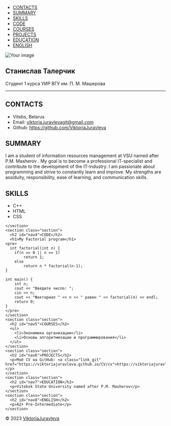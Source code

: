 <!DOCTYPE html>
<html lang="en">
<head>
    <meta charset="UTF-8">
    <meta http-equiv="X-UA-Compatible" content="IE=edge">
    <meta name="viewport" content="width=device-width, initial-scale=1.0">
    <link rel="preconnect" href="https://fonts.googleapis.com">
<link rel="preconnect" href="https://fonts.gstatic.com" crossorigin>
<link href="https://fonts.googleapis.com/css2?family=Josefin+Sans:wght@500&display=swap" rel="stylesheet">
    <link rel="stylesheet" href="./style.css">
    <title>Document</title>
</head>
<body>
  <nav class="navbar">
    <ul class="nav-links">
      <li><a class="nav1" href="#nav1">CONTACTS</a></li>
      <li><a class="nav2" href="#nav2">SUMMARY</a></li>
      <li><a class="nav3" href="#nav3">SKILLS</a></li>
      <li><a class="nav4" href="#nav4">CODE</a></li>
      <li><a class="nav4" href="#nav4">COURSES</a></li>
      <li><a class="nav5" href="#nav5">PROJECTS</a></li>
      <li><a class="nav6" href="#nav6">EDUCATION</a></li>
      <li><a class="nav7" href="#nav7">ENGLISH</a></li>
    </ul>
    <div class="burger">
      <div class="line1"></div>
      <div class="line2"></div>
      <div class="line3"></div>
    </div>
  </nav>

  <section class="info-section">
    <div class="info-img">
      <img src="./photo_2023-05-12_14-06-07.jpg" alt="Your image">
    </div>
    <div class="info-text">
      <h2>Станислав Талерчик</h2>
      <p>Студент 1 курса УИР ВГУ им. П. М. Машерова</p>
    </div>
  </section>
  
  
  <hr>
  <div class="section-container">
    <section class="section">
      <h2 id="nav1">CONTACTS</h2>
      <ul>
        <li>Vitebs, Belarus</li>
        <li>Email: <a href="mailto:viktoria.juravlevagit@gmail.com" class="link_git">viktoria.juravlevagit@gmail.com</a></li>
        <li>Github: <a href="https://github.com/ViktoriaJuravleva" class="link_git">https://github.com/ViktoriaJuravleva</a> </li>
      </ul>
    </section>
    <section class="section">
      <h2 id="nav2">SUMMARY</h2>
      <p>I am a student of information resources management at VSU named after P.M. Masherov . My goal is to become a professional IT-specialist and contribute to the development of the IT-industry. I am passionate about programming and strive to constantly learn and improve. My strengths are assiduity, responsibility, ease of learning, and communication skills.</p>
    </section>
    <section class="section">
      <h2 id="nav3">SKILLS</h2>
      <ul>
        <li>C++</li>
        <li>HTML</li>
        <li>CSS</li>
      </ul>
      
    </section>
    <section class="section">
      <h2 id="nav4">CODE</h2>
      <h1>My Factorial program</h1>
    <pre>
      int factorial(int n) {
        if(n == 0 || n == 1)
            return 1;
        else
            return n * factorial(n-1);
    }
    
    int main() {
        int n;
        cout << "Введите число: ";
        cin >> n;
        cout << "Факториал " << n << " равен " << factorial(n) << endl;
        return 0;
    }
    </pre>
    </section>
    <section class="section">
      <h2 id="nav5">COURSES</h2>
      <ul>
        <li>Экономика организации</li>
        <li>Основы алгоритмизации и программирования</li>
      </ul>
    </section>
    <section class="section">
      <h2 id="nav6">PROJECTS</h2>
      <p>Моё СV на GitHub: <a class="link_git" href="https://viktoriajuravleva.github.io/CV/cv">https://viktoriajuravleva.github.io/CV/cv</a></p>
    </section>
    <section class="section">
      <h2 id="nav7">EDUCATION</h2>
      <p>Vitebsk State University named after P.M. Masherov</p>
    </section>
    <section class="section">
      <h2 id="nav8">ENGLISH</h2>
      <p>A2+ Pre-Intermediate</p>
    </section>
  </div>
  <footer class="footer">
    <div class="container footer-container"><div>© 2023 <a href="https://github.com/ViktoriaJuravleva" class="github nav-link">ViktoriaJuravleva</a></div></div>
  </footer>
</body>
</html>
